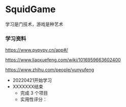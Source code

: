 # SquidGame

学习是门技术，游戏是种艺术

### 学习资料

https://www.pypypy.cn/app#/

https://www.liaoxuefeng.com/wiki/1016959663602400

https://www.zhihu.com/people/yunyufeng

- 20220421开始学习
- XXXXXXX结束
  - 完成 3 个项目
  - 实用性评分：

